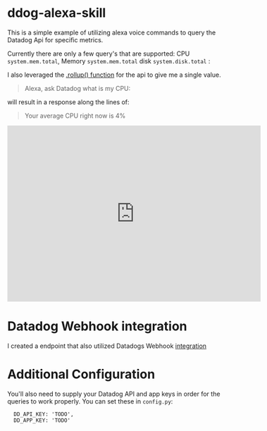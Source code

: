 # ddog-alexa-skill

This is a simple example of utilizing alexa voice commands to query the Datadog Api for specific metrics.


Currently there are only a few query's that are supported: CPU `system.mem.total`, Memory `system.mem.total` disk `system.disk.total` : 

I also leveraged the [.rollup() function](https://docs.datadoghq.com/monitors/guide/monitor-arithmetic-and-sparse-metrics/#rollup) for the api to give me a single value.

> Alexa, ask Datadog what is my CPU:

will result in a response along the lines of:

> Your average CPU right now is 4%

<iframe src="https://share.getcloudapp.com/ApurK2pm?branding=true&amp;embed=true&amp;title=true" width="575" height="400" style="border:none" frameborder="0" allowtransparency="true" allowfullscreen="true">              </iframe>

# Datadog Webhook integration

I created a endpoint that also utilized Datadogs Webhook [integration](https://docs.datadoghq.com/integrations/webhooks/#overview)


# Additional Configuration

You'll also need to supply your Datadog API and app keys in order for the queries to work properly. You can set these in `config.py`:

```language-python
  DD_API_KEY: 'TODO',
  DD_APP_KEY: 'TODO'
```